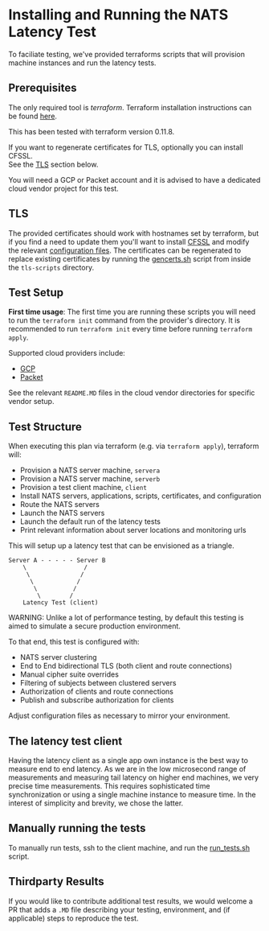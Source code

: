 
# Installing and Running the NATS Latency Test

To faciliate testing, we've provided terraforms scripts that will
provision machine instances and run the latency tests.

## Prerequisites

The only required tool is *terraform*.  Terraform installation instructions
can be found [here](https://www.terraform.io/intro/getting-started/install.html).

This has been tested with terraform version 0.11.8.

If you want to regenerate certificates for TLS, optionally you can install CFSSL.  
See the [TLS](##TLS) section below.

You will need a GCP or Packet account and it is advised to have a dedicated cloud vendor project for this test.

## TLS

The provided certificates should work with hostnames set by terraform,
but if you find a need to update them you'll want to install
[CFSSL](https://github.com/cloudflare/cfssl) and modify the relevant
[configuration files](tls-scripts/config).  The certificates can be
regenerated to replace existing certificates by running the
[gencerts.sh](./tls-scripts/gencerts.sh) script from inside the
`tls-scripts` directory.

## Test Setup

**First time usage**:  The first time you are running these scripts you will
need to run the `terraform init` command from the provider's directory.  It is
recommended to run `terraform init` every time before running `terraform apply`.

Supported cloud providers include:

* [GCP](gcp)
* [Packet](packet)

See the relevant `README.MD` files in the cloud vendor directories for specific vendor setup.

## Test Structure

When executing this plan via terraform (e.g. via `terraform apply`), terraform will:

* Provision a NATS server machine, `servera`
* Provision a NATS server machine, `serverb`
* Provision a test client machine, `client`
* Install NATS servers, applications, scripts, certificates, and configuration
* Route the NATS servers
* Launch the NATS servers
* Launch the default run of the latency tests
* Print relevant information about server locations and monitoring urls

This will setup up a latency test that can be envisioned as a triangle.  

```text
Server A - - - - - Server B
    \                /
     \              /
      \            /
       \          /
        \        /
    Latency Test (client)
```

WARNING:  Unlike a lot of performance testing, by default this testing
is aimed to simulate a secure production environment.

To that end, this test is configured with:

* NATS server clustering
* End to End bidirectional TLS (both client and route connections)
* Manual cipher suite overrides
* Filtering of subjects between clustered servers
* Authorization of clients and route connections
* Publish and subscribe authorization for clients

Adjust configuration files as necessary to mirror your environment.

## The latency test client

Having the latency client as a single app own instance is the best way to
measure end to end latency.  As we are in the low microsecond range of
measurements and measuring tail latency on higher end machines, we
very precise time measurements.  This requires sophisticated time
synchronization or using a single machine instance to measure
time.  In the interest of simplicity and brevity, we chose the latter.

## Manually running the tests

To manually run tests, ssh to the client machine, and run the [run_tests.sh](client/run_tests.sh) script.

## Thirdparty Results

If you would like to contribute additional test results, we would welcome a PR that adds a `.MD` file describing your testing, environment, and (if applicable) steps to reproduce the test.



